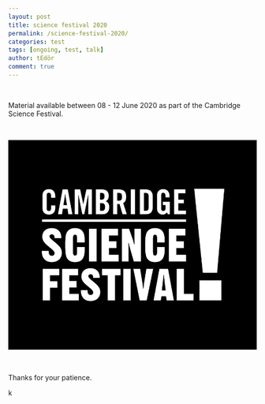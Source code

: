 ```yaml
---
layout: post
title: science festival 2020
permalink: /science-festival-2020/
categories: test
tags: [ongoing, test, talk]
author: tEdör
comment: true
---
```

<br>

Material available between 08 - 12 June 2020 as part of the Cambridge Science Festival.

<br>

![](../assets/images/20200411-cambridge-science-festival.jpg)

<br>

Thanks for your patience.

k
